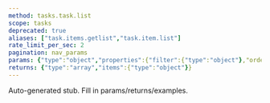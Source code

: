 ```yaml
---
method: tasks.task.list
scope: tasks
deprecated: true
aliases: ["task.items.getlist","task.item.list"]
rate_limit_per_sec: 2
pagination: nav_params
params: {"type":"object","properties":{"filter":{"type":"object"},"order":{"type":"object"},"select":{"type":"array","items":{"type":"string"}},"start":{"type":["integer","string"]}}}
returns: {"type":"array","items":{"type":"object"}}
---
```


Auto-generated stub. Fill in params/returns/examples.
